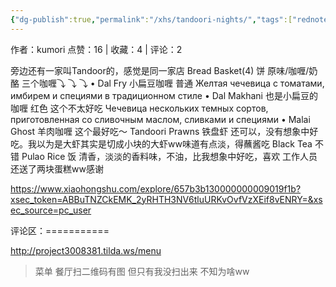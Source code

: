 ```yaml
---
{"dg-publish":true,"permalink":"/xhs/tandoori-nights/","tags":["rednote"],"updated":"2025-03-17T21:39:04.930+08:00"}
---
```


作者：kumori
点赞：16   |   收藏：4   |   评论：2

旁边还有一家叫Tandoor的，感觉是同一家店
Bread Basket(4) 饼 原味/咖喱/奶酪
三个咖喱⤵ ⤵ ⤵
• Dal Fry 小扁豆咖喱 普通
Желтая чечевица с томатами, имбирем и специями в традиционном стиле
• Dal Makhani 也是小扁豆的咖喱 红色 这个不太好吃
Чечевица нескольких темных сортов, приготовленная со сливочным маслом, сливками и специями
• Malai Ghost 羊肉咖喱 这个最好吃～
Tandoori Prawns 铁盘虾 还可以，没有想象中好吃。我以为是大虾其实是切成小块的大虾ww味道有点淡，得蘸酱吃
Black Tea 不错
Pulao Rice 饭 清香，淡淡的香料味，不油，比我想象中好吃，喜欢
工作人员还送了两块蛋糕ww感谢

https://www.xiaohongshu.com/explore/657b3b130000000009019f1b?xsec_token=ABBuTNZCkEMK_2yRHTH3NV6tluURKvOvfVzXEif8vENRY=&xsec_source=pc_user

评论区：===========

http://project3008381.tilda.ws/menu

> 菜单 餐厅扫二维码有图 但只有我没扫出来 不知为啥ww